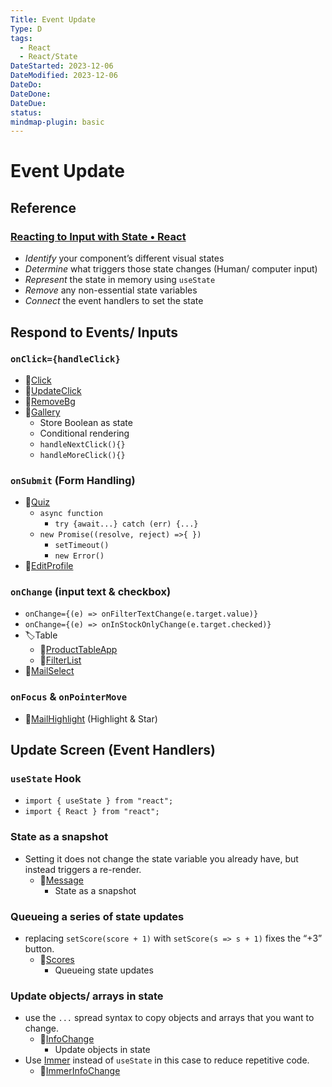 ```yaml
---
Title: Event Update
Type: D
tags:
  - React
  - React/State
DateStarted: 2023-12-06
DateModified: 2023-12-06
DateDo: 
DateDone: 
DateDue: 
status: 
mindmap-plugin: basic
---
```


# Event Update

## Reference

### [Reacting to Input with State • React](https://beta.reactjs.org/learn/reacting-to-input-with-state)
- *Identify* your component’s different visual states
- *Determine* what triggers those state changes (Human/ computer input)
- *Represent* the state in memory using `useState`
- *Remove* any non-essential state variables
- *Connect* the event handlers to set the state

## Respond to Events/ Inputs

### `onClick={handleClick}`
- 📌[Click](Click.md)
- 📌[UpdateClick](UpdateClick.md)
- 📌[RemoveBg](RemoveBg.md)
- 📌[Gallery](Gallery.md)
    - Store Boolean as state
    - Conditional rendering
    - `handleNextClick(){}`
    - `handleMoreClick(){}`

### `onSubmit` (Form Handling)
- 📌[Quiz](Quiz.md)
    - `async function`
        - `try {await...} catch (err) {...}`
    - `new Promise((resolve, reject) =>{ })`
        - `setTimeout()`
        - `new Error()`
- 📌[EditProfile](EditProfile.md)

### `onChange` (input text & checkbox)
- `onChange={(e) => onFilterTextChange(e.target.value)}`
- `onChange={(e) => onInStockOnlyChange(e.target.checked)}`
- 🏷️Table
    - 📌[ProductTableApp](ProductTableApp.md)
    - 📌[FilterList](FilterList.md)
- 📌[MailSelect](MailSelect.md)

### `onFocus` & `onPointerMove`
- 📌[MailHighlight](MailHighlight.md) (Highlight & Star)

## Update Screen (Event Handlers)

### `useState` Hook
- `import { useState } from "react";`
- `import { React } from "react";`

### State as a snapshot
- Setting it does not change the state variable you already have, but instead triggers a re-render.
    - 📌[Message](Message.md)
        - State as a snapshot

### Queueing a series of state updates
- replacing `setScore(score + 1)` with `setScore(s => s + 1)` fixes the “+3” button.
    - 📌[Scores](Scores.md)
        - Queueing state updates

### Update objects/ arrays in state
- use the `...` spread syntax to copy objects and arrays that you want to change.
    - 📌[InfoChange](InfoChange.md)
        - Update objects in state
- Use [Immer](https://github.com/immerjs/use-immer) instead of `useState` in this case to reduce repetitive code.
    - 📌[ImmerInfoChange](ImmerInfoChange.md)
